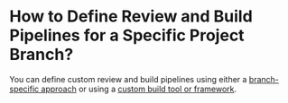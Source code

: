 # How to Define Review and Build Pipelines for a Specific Project Branch?

<head>
  <link rel="canonical" href="https://docs.kuberocketci.io/faq/how-to/developer/define-review-build-pipelines/" />
</head>

You can define custom review and build pipelines using either a [branch-specific approach](/docs/use-cases/custom-pipelines-flow) or using a [custom build tool or framework](/docs/use-cases/tekton-custom-pipelines).

